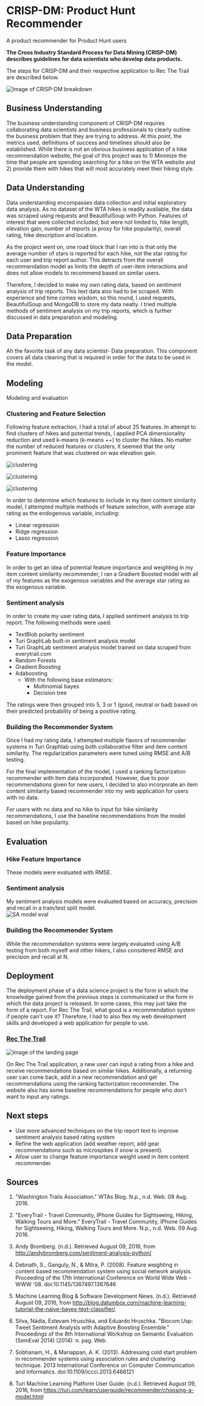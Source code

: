 # CRISP-DM:  Product Hunt Recommender 
A product recommender for Product Hunt users 

**The Cross Industry Standard Process for Data Mining (CRISP-DM) describes guidelines for data scientists who develop data products.**  

The steps for CRISP-DM and their respective application to Rec The Trail are described below.

![Image of CRISP-DM breakdown](images/crispdm.png)


## Business Understanding
The business understanding component of CRISP-DM requires collaborating data scientists and business professionals to clearly outline the business problem that they are trying to address.  At this point, the metrics used, definitions of success and timelines should also be established.  While there is not an obvious business application of a hike recommendation website, the goal of this project was to 1) Minimize the time that people are spending searching for a hike on the WTA website and 2) provide them with hikes that will most accurately meet their hiking style.


## Data Understanding
Data understanding encompasses data collection and initial exploratory data analysis.  As no dataset of the WTA hikes is readily available, the data was scraped using requests and BeautifulSoup with Python.  Features of interest that were collected included, but were not limited to, hike length, elevation gain, number of reports (a proxy for hike popularity), overall rating, hike description and location.  

As the project went on, one road block that I ran into is that only the average number of stars is reported for each hike, not the star rating for each user and trip report author.  This detracts from the overall recommendation model as limits the depth of user-item interactions and does not allow models to recommend based on similar users.  


Therefore, I decided to make my own rating data, based on sentiment analysis of trip reports. This text data also had to be scraped. With experience and time comes wisdom, so this round, I used requests, BeautifulSoup and MongoDB to store my data neatly. I tried multiple methods of sentiment analysis on my trip reports, which is further discussed in data preparation and modeling.  


## Data Preparation
Ah the favorite task of any data scientist- Data preparation.  This component covers all data cleaning that is required in order for the data to be used in the model.  


## Modeling
Modeling and evaluation 

### Clustering and Feature Selection
Following feature extraction, I had a total of about 25 features.  In attempt to find clusters of hikes and potential trends, I applied PCA dimensionality reduction and used k-means (k-means ++) to cluster the hikes.  No matter the number of reduced features or clusters, it seemed that the only prominent feature that was clustered on was elevation gain.

![clustering](img/clusters.png)

![clustering](img/clusters2.png)

![clustering](img/clusters3.png)

In order to determine which features to include in my item content similarity model, I attempted multiple methods of feature selection, with average star rating as the endogenous variable, including:
  * Linear regression
  * Ridge regression
  * Lasso regression

### Feature Importance
In order to get an idea of potential feature importance and weighting in my item content similarity recommender, I ran a Gradient Boosted model with all of my features as the exogenous variables and the average star rating as the exogenous variable.



### Sentiment analysis
In order to create my user rating data, I applied sentiment analysis to trip report.  The following methods were used:
  * TextBlob polarity sentiment
  * Turi GraphLab built-in sentiment analysis model
  * Turi GraphLab sentiment analysis model trained on data scraped from everytrail.com
  *  Random Forests
  * Gradient Boosting
  * Adaboosting
    - With the following base estimators:
      * Multinomial bayes
      * Decision tree

The ratings were then grouped into 5, 3 or 1 (good, neutral or bad) based on their predicted probability of being a positive rating.

### Building the Recommender System

Once I had my rating data, I attempted multiple flavors of recommender systems in Turi Graphlab using both collaborative filter and item content similarity. The regularization parameters were tuned using RMSE and A/B testing.

For the final implementation of the model, I used a ranking factorization recommender with item data incorporated. However, due to poor recommendations given for new users, I decided to also incorporate an item content similarity based recommender into my web application for users with no data.

For users with no data and no hike to input for hike similarity recommendations, I use the baseline recommendations from the model based on hike popularity.

## Evaluation

### Hike Feature Importance
These models were evaluated with RMSE.

### Sentiment analysis
My sentiment analysis models were evaluated based on accuracy, precision and recall in a train/test split model.  
![SA model eval](img/samodels.png)

### Building the Recommender System
While the recommendation systems were largely evaluated using A/B testing from both myself and other hikers, I also considered RMSE and precision and recall at N.


## Deployment
The deployment phase of a data science project is the form in which the knowledge gained from the previous steps is communicated or the form in which the data project is released.  In some cases, this may just take the form of a report.  For Rec The Trail, what good is a recommendation system if people can't use it? Therefore, I had to also flex my web development skills and developed a web application for people to use.

### [Rec The Trail](http://recthetrail.com/)

![Image of the landing page](img/recthetrail.png)

On Rec The Trail application, a new user can input a rating from a hike and receive recommendations based on similar hikes.  Additionally, a returning user can come back, add in a new recommendation and get recommendations using the ranking factorization recommender.  The website also has some baseline recommendations for people who don't want to input any ratings.


## Next steps
* Use more advanced techniques on the trip report text to improve sentiment analysis based rating system
* Refine the web application (add weather report, add gear recommendations such as microspikes if snow is present).
* Allow user to change feature importance weight used in item content recommender.


## Sources

1) "Washington Trails Association." WTAs Blog. N.p., n.d. Web. 09 Aug. 2016.

2) "EveryTrail - Travel Community, IPhone Guides for Sightseeing, Hiking, Walking Tours and More." EveryTrail - Travel Community, IPhone Guides for Sightseeing, Hiking, Walking Tours and More. N.p., n.d. Web. 09 Aug. 2016.

3) Andy Bromberg. (n.d.). Retrieved August 09, 2016, from http://andybromberg.com/sentiment-analysis-python/

4) Debnath, S., Ganguly, N., & Mitra, P. (2008). Feature weighting in content based recommendation system using social network analysis. Proceeding of the 17th International Conference on World Wide Web - WWW '08. doi:10.1145/1367497.1367646

5) Machine Learning Blog & Software Development News. (n.d.). Retrieved August 09, 2016, from http://blog.datumbox.com/machine-learning-tutorial-the-naive-bayes-text-classifier/

6) Silva, Nádia, Estevam Hruschka, and Eduardo Hruschka. "Biocom Usp: Tweet Sentiment Analysis with Adaptive Boosting Ensemble." Proceedings of the 8th International Workshop on Semantic Evaluation (SemEval 2014) (2014): n. pag. Web.

7) Sobhanam, H., & Mariappan, A. K. (2013). Addressing cold start problem in recommender systems using association rules and clustering technique. 2013 International Conference on Computer Communication and Informatics. doi:10.1109/iccci.2013.6466121

8) Turi Machine Learning Platform User Guide. (n.d.). Retrieved August 09, 2016, from https://turi.com/learn/userguide/recommender/choosing-a-model.html
